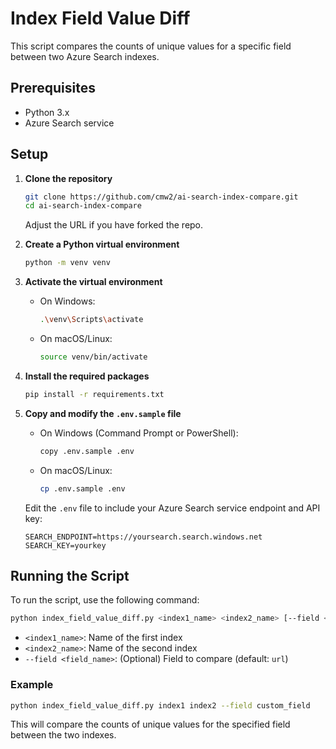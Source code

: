 # Index Field Value Diff

This script compares the counts of unique values for a specific field between two Azure Search indexes.

## Prerequisites

- Python 3.x
- Azure Search service

## Setup

1. **Clone the repository**

   ```sh
   git clone https://github.com/cmw2/ai-search-index-compare.git
   cd ai-search-index-compare
   ```

   Adjust the URL if you have forked the repo.

1. **Create a Python virtual environment**

   ```sh
   python -m venv venv
   ```

1. **Activate the virtual environment**

   - On Windows:

     ```sh
     .\venv\Scripts\activate
     ```

   - On macOS/Linux:

     ```sh
     source venv/bin/activate
     ```

1. **Install the required packages**

   ```sh
   pip install -r requirements.txt
   ```

1. **Copy and modify the `.env.sample` file**

   - On Windows (Command Prompt or PowerShell):

     ```sh
     copy .env.sample .env
     ```

   - On macOS/Linux:

     ```sh
     cp .env.sample .env
     ```

   Edit the `.env` file to include your Azure Search service endpoint and API key:

    ```env
    SEARCH_ENDPOINT=https://yoursearch.search.windows.net
    SEARCH_KEY=yourkey
    ```

## Running the Script

To run the script, use the following command:

```sh
python index_field_value_diff.py <index1_name> <index2_name> [--field <field_name>]
```

- `<index1_name>`: Name of the first index
- `<index2_name>`: Name of the second index
- `--field <field_name>`: (Optional) Field to compare (default: `url`)

### Example

```sh
python index_field_value_diff.py index1 index2 --field custom_field
```

This will compare the counts of unique values for the specified field between the two indexes.